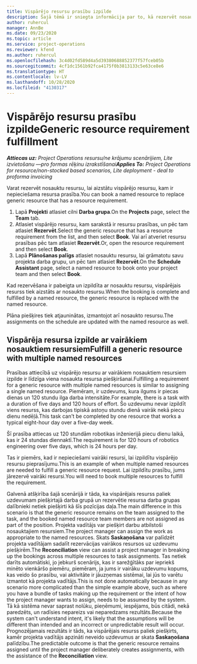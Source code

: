 ```yaml
---
title: Vispārējo resursu prasību izpilde
description: Šajā tēmā ir sniegta informācija par to, kā rezervēt nosaukumu resursus attiecībā uz vispārējo resursu prasībām.
author: ruhercul
manager: AnnBe
ms.date: 09/23/2020
ms.topic: article
ms.service: project-operations
ms.reviewer: kfend
ms.author: ruhercul
ms.openlocfilehash: 3c4d02fd589d4a5d39380688852377f57fceb05b
ms.sourcegitcommit: 4cf1dc1561b92fca4175f0b3813133c5e63ce8e6
ms.translationtype: HT
ms.contentlocale: lv-LV
ms.lasthandoff: 10/28/2020
ms.locfileid: "4130317"
---
```

# <a name="generic-resource-requirement-fulfillment"></a><span data-ttu-id="96366-103">Vispārējo resursu prasību izpilde</span><span class="sxs-lookup"><span data-stu-id="96366-103">Generic resource requirement fulfillment</span></span>

<span data-ttu-id="96366-104">_**Attiecas uz:** Project Operations resursu/ne krājumu scenārijiem, Lite izvietošanu —pro formas rēķinu izrakstīšanai_</span><span class="sxs-lookup"><span data-stu-id="96366-104">_**Applies To:** Project Operations for resource/non-stocked based scenarios, Lite deployment - deal to proforma invoicing_</span></span>

<span data-ttu-id="96366-105">Varat rezervēt nosauktu resursu, lai aizstātu vispārējo resursu, kam ir nepieciešama resursa prasība.</span><span class="sxs-lookup"><span data-stu-id="96366-105">You can book a named resource to replace generic resource that has a resource requirement.</span></span>

1. <span data-ttu-id="96366-106">Lapā **Projekti** atlasiet cilni **Darba grupa**.</span><span class="sxs-lookup"><span data-stu-id="96366-106">On the **Projects** page, select the **Team** tab.</span></span>
2. <span data-ttu-id="96366-107">Atlasiet vispārējo resursu, kam sarakstā ir resursu prasības, un pēc tam atlasiet **Rezervēt**.</span><span class="sxs-lookup"><span data-stu-id="96366-107">Select the generic resource that has a resource requirement from the list, and then select **Book**.</span></span> <span data-ttu-id="96366-108">Vai arī atveriet resursu prasības pēc tam atlasiet **Rezervēt**.</span><span class="sxs-lookup"><span data-stu-id="96366-108">Or, open the resource requirement and then select **Book**.</span></span>
3. <span data-ttu-id="96366-109">Lapā **Plānošanas palīgs** atlasiet nosauktu resursu, lai grāmatotu savu projekta darba grupu, un pēc tam atlasiet **Rezervēt**.</span><span class="sxs-lookup"><span data-stu-id="96366-109">On the **Schedule Assistant** page, select a named resource to book onto your project team and then select **Book**.</span></span>

<span data-ttu-id="96366-110">Kad rezervēšana ir pabeigta un izpildīta ar nosauktu resursu, vispārējais resurss tiek aizstāts ar nosaukto resursu.</span><span class="sxs-lookup"><span data-stu-id="96366-110">When the booking is complete and fulfilled by a named resource, the generic resource is replaced with the named resource.</span></span>

<span data-ttu-id="96366-111">Plāna piešķires tiek atjauninātas, izmantojot arī nosaukto resursu.</span><span class="sxs-lookup"><span data-stu-id="96366-111">The assignments on the schedule are updated with the named resource as well.</span></span>

## <a name="fulfill-a-generic-resource-with-multiple-named-resources"></a><span data-ttu-id="96366-112">Vispārēja resursa izpilde ar vairākiem nosauktiem resursiem</span><span class="sxs-lookup"><span data-stu-id="96366-112">Fulfill a generic resource with multiple named resources</span></span>
<span data-ttu-id="96366-113">Prasības attiecībā uz vispārējo resursu ar vairākiem nosauktiem resursiem izpilde ir līdzīga viena nosaukta resursa piešķiršanai.</span><span class="sxs-lookup"><span data-stu-id="96366-113">Fulfilling a requirement for a generic resource with multiple named resources is similar to assigning a single named resource.</span></span> <span data-ttu-id="96366-114">Piemēram, ir uzdevums, kura ilgums ir piecas dienas un 120 stundu ilga darba intensitāte.</span><span class="sxs-lookup"><span data-stu-id="96366-114">For example, there is a task with a duration of five days and 120 hours of effort.</span></span> <span data-ttu-id="96366-115">Šo uzdevumu nevar izpildīt viens resurss, kas darbojas tipiskā astoņu stundu dienā vairāk nekā piecu dienu nedēļā.</span><span class="sxs-lookup"><span data-stu-id="96366-115">This task can't be completed by one resource that works a typical eight-hour day over a five-day week.</span></span> 

<span data-ttu-id="96366-116">Šī prasība attiecas uz 120 stundām robotikas inženierijā piecu dienu laikā, kas ir 24 stundas diennaktī.</span><span class="sxs-lookup"><span data-stu-id="96366-116">The requirement is for 120 hours of robotics engineering over five days, which is 24 hours per day.</span></span>

<span data-ttu-id="96366-117">Tas ir piemērs, kad ir nepieciešami vairāki resursi, lai izpildītu vispārējo resursu pieprasījumu.</span><span class="sxs-lookup"><span data-stu-id="96366-117">This is an example of when multiple named resources are needed to fulfill a generic resource request.</span></span> <span data-ttu-id="96366-118">Lai izpildītu prasību, jums jārezervē vairāki resursi.</span><span class="sxs-lookup"><span data-stu-id="96366-118">You will need to book multiple resources to fulfill the requirement.</span></span>

<span data-ttu-id="96366-119">Galvenā atšķirība šajā scenārijā ir tāda, ka vispārējais resurss paliek uzdevumam piešķirtajā darba grupā un rezervētie resursa darba grupas dalībnieki netiek piešķirti kā šīs pozīcijas daļa.</span><span class="sxs-lookup"><span data-stu-id="96366-119">The main difference in this scenario is that the generic resource remains on the team assigned to the task, and the booked named resource team members are not assigned as part of the position.</span></span> <span data-ttu-id="96366-120">Projekta vadītājs var piešķirt darbu atbilstoši nosauktajiem resursiem.</span><span class="sxs-lookup"><span data-stu-id="96366-120">The project manager can assign the work as appropriate to the named resources.</span></span> <span data-ttu-id="96366-121">Skats **Saskaņošana** var palīdzēt projekta vadītājam sadalīt rezervācijas vairākos resursos uz uzdevumu piešķirēm.</span><span class="sxs-lookup"><span data-stu-id="96366-121">The **Reconciliation** view can assist a project manager in breaking up the bookings across multiple resources to task assignments.</span></span> <span data-ttu-id="96366-122">Tas netiek darīts automātiski, jo jebkurš scenārijs, kas ir sarežģītāks par iepriekš minēto vienkāršo piemēru, piemēram, ja jums ir vairāku uzdevumu kopums, kas veido šo prasību, vai aktivitāte ir jāuzņemas sistēmai, lai jūs to varētu izmantot kā projekta vadītājs.</span><span class="sxs-lookup"><span data-stu-id="96366-122">This is not done automatically because in any scenario more complicated than the simple example above, such as where you have a bundle of tasks making up the requirement or the intent of how the project manager wants to assign, needs to be assumed by the system.</span></span> <span data-ttu-id="96366-123">Tā kā sistēma nevar saprast nolūku, pieņēmumi, iespējams, būs citādi, nekā paredzēts, un radīsies nepareizs vai neparedzams rezultāts.</span><span class="sxs-lookup"><span data-stu-id="96366-123">Because the system can't understand intent, it's likely that the assumptions will be different than intended and an incorrect or unpredictable result will occur.</span></span> <span data-ttu-id="96366-124">Prognozējamais rezultāts ir tāds, ka vispārējais resurss paliek piešķirts, kamēr projekta vadītājs apzināti neveido uzdevumus ar skata **Saskaņošana** palīdzību.</span><span class="sxs-lookup"><span data-stu-id="96366-124">The predictable outcome is that the generic resource remains assigned until the project manager deliberately creates assignments, with the assistance of the **Reconciliation** view.</span></span>


